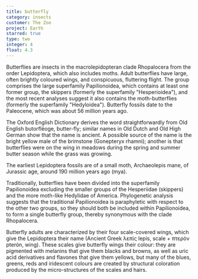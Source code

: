 ```yaml
---
title: butterfly
category: insects
customer: The Zoo
project: Earth
starred: true
type: two
integer: 4
float: 4.3
---
```


Butterflies are insects in the macrolepidopteran clade Rhopalocera from the
order Lepidoptera, which also includes moths. Adult butterflies have large,
often brightly coloured wings, and conspicuous, fluttering flight. The group
comprises the large superfamily Papilionoidea, which contains at least one
former group, the skippers (formerly the superfamily "Hesperioidea"), and the
most recent analyses suggest it also contains the moth-butterflies (formerly
the superfamily "Hedyloidea"). Butterfly fossils date to the Paleocene, which
was about 56 million years ago.

The Oxford English Dictionary derives the word straightforwardly from Old
English butorflēoge, butter-fly; similar names in Old Dutch and Old High German
show that the name is ancient. A possible source of the name is the bright
yellow male of the brimstone (Gonepteryx rhamni); another is that butterflies
were on the wing in meadows during the spring and summer butter season while
the grass was growing.

The earliest Lepidoptera fossils are of a small moth, Archaeolepis mane, of
Jurassic age, around 190 million years ago (mya).

Traditionally, butterflies have been divided into the superfamily Papilionoidea
excluding the smaller groups of the Hesperiidae (skippers) and the more
moth-like Hedylidae of America. Phylogenetic analysis suggests that the
traditional Papilionoidea is paraphyletic with respect to the other two groups,
so they should both be included within Papilionoidea, to form a single
butterfly group, thereby synonymous with the clade Rhopalocera.

Butterfly adults are characterized by their four scale-covered wings, which
give the Lepidoptera their name (Ancient Greek λεπίς lepís, scale + πτερόν
pterón, wing). These scales give butterfly wings their colour: they are
pigmented with melanins that give them blacks and browns, as well as uric acid
derivatives and flavones that give them yellows, but many of the blues, greens,
reds and iridescent colours are created by structural coloration produced by
the micro-structures of the scales and hairs.
